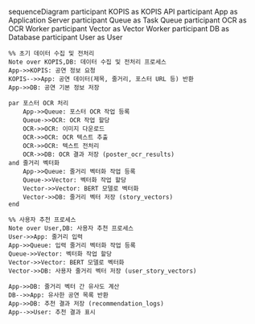 sequenceDiagram
    participant KOPIS as KOPIS API
    participant App as Application Server
    participant Queue as Task Queue
    participant OCR as OCR Worker
    participant Vector as Vector Worker
    participant DB as Database
    participant User as User

    %% 초기 데이터 수집 및 전처리
    Note over KOPIS,DB: 데이터 수집 및 전처리 프로세스
    App->>KOPIS: 공연 정보 요청
    KOPIS-->>App: 공연 데이터(제목, 줄거리, 포스터 URL 등) 반환
    App->>DB: 공연 기본 정보 저장
    
    par 포스터 OCR 처리
        App->>Queue: 포스터 OCR 작업 등록
        Queue->>OCR: OCR 작업 할당
        OCR->>OCR: 이미지 다운로드
        OCR->>OCR: OCR 텍스트 추출
        OCR->>OCR: 텍스트 전처리
        OCR->>DB: OCR 결과 저장 (poster_ocr_results)
    and 줄거리 벡터화
        App->>Queue: 줄거리 벡터화 작업 등록
        Queue->>Vector: 벡터화 작업 할당
        Vector->>Vector: BERT 모델로 벡터화
        Vector->>DB: 줄거리 벡터 저장 (story_vectors)
    end

    %% 사용자 추천 프로세스
    Note over User,DB: 사용자 추천 프로세스
    User->>App: 줄거리 입력
    App->>Queue: 입력 줄거리 벡터화 작업 등록
    Queue->>Vector: 벡터화 작업 할당
    Vector->>Vector: BERT 모델로 벡터화
    Vector->>DB: 사용자 줄거리 벡터 저장 (user_story_vectors)
    
    App->>DB: 줄거리 벡터 간 유사도 계산
    DB-->>App: 유사한 공연 목록 반환
    App->>DB: 추천 결과 저장 (recommendation_logs)
    App-->>User: 추천 결과 표시